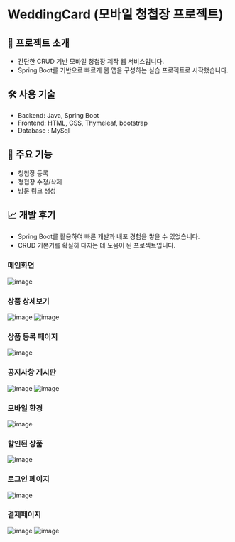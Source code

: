 # WeddingCard (모바일 청첩장 프로젝트)

## 📌 프로젝트 소개
- 간단한 CRUD 기반 모바일 청첩장 제작 웹 서비스입니다.
- Spring Boot를 기반으로 빠르게 웹 앱을 구성하는 실습 프로젝트로 시작했습니다.

## 🛠 사용 기술
- Backend: Java, Spring Boot
- Frontend: HTML, CSS, Thymeleaf, bootstrap
- Database : MySql
## 🧩 주요 기능
- 청첩장 등록
- 청첩장 수정/삭제
- 방문 링크 생성

## 📈 개발 후기
- Spring Boot를 활용하여 빠른 개발과 배포 경험을 쌓을 수 있었습니다.
- CRUD 기본기를 확실히 다지는 데 도움이 된 프로젝트입니다.

### 메인화면
![image](https://github.com/user-attachments/assets/e797dd7d-cc45-40ef-9c5f-4e9b74821593)

### 상품 상세보기
![image](https://github.com/user-attachments/assets/a3ddee33-afd6-4308-8270-f271b6778e61)
![image](https://github.com/user-attachments/assets/6233c223-4b6b-4aec-b793-4b40af5aaaf7)

### 상품 등록 페이지
![image](https://github.com/user-attachments/assets/ca8d9573-df3e-4378-bd53-519dedcecde4)

### 공지사항 게시판
![image](https://github.com/user-attachments/assets/3cd97a3c-99fa-4f00-9328-fef163437fad)
![image](https://github.com/user-attachments/assets/ede6e86e-43a0-4997-a133-ecdc675c419a)

### 모바일 환경
![image](https://github.com/user-attachments/assets/d6bf4b0d-99c5-4e3e-83b3-586fa178510d)

### 할인된 상품
![image](https://github.com/user-attachments/assets/b4eab6ad-fb46-4aa5-a2c1-25cf1646b6d1)

### 로그인 페이지
![image](https://github.com/user-attachments/assets/f8936d4f-f999-4abb-a67a-70ee92c10e06)

### 결제페이지
![image](https://github.com/user-attachments/assets/b758338b-e67c-45ab-8e86-fe38a0a50869)
![image](https://github.com/user-attachments/assets/ecda74c8-4692-41eb-bdf6-66c4ae1eb647)
